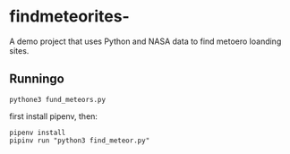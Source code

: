 # findmeteorites-
A demo project that uses Python and NASA data to find metoero loanding sites.
## Runningo
`pythone3 fund_meteors.py`

first install pipenv, then:

```
pipenv install
pipinv run "python3 find_meteor.py"
```
